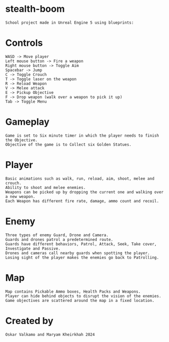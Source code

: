 # stealth-boom
    School project made in Unreal Engine 5 using blueprints:
    
# Controls
    WASD -> Move player
    Left mouse button -> Fire a weapon 
    Right mouse button -> Toggle Aim
    Spacebar -> Jump
    C -> Toggle Crouch
    T -> Toggle laser on the weapon
    R -> Reload Weapon
    V -> Melee attack 
    E -> Pickup Objective
    F -> Drop weapon (walk over a weapon to pick it up)
    Tab -> Toggle Menu
    
# Gameplay
    Game is set to Six minute timer in which the player needs to finish the Objective.
    Objective of the game is to Collect six Golden Statues.
    
# Player
    Basic animations such as walk, run, reload, aim, shoot, melee and crouch.
    Ability to shoot and melee enemies.
    Weapons can be picked up by dropping the current one and walking over a new weapon.
    Each Weapon has different fire rate, damage, ammo count and recoil. 
    
# Enemy
    Three types of enemy Guard, Drone and Camera.
    Guards and drones patrol a predetermined route.
    Guards have different behaviors, Patrol, Attack, Seek, Take cover, Investigate and Passive.
    Drones and cameras call nearby guards when spotting the player.
    Losing sight of the player makes the enemies go back to Patrolling.

# Map
    Map contains Pickable Ammo boxes, Health Packs and Weapons.
    Player can hide behind objects to disrupt the vision of the enemies.
    Game objectives are scattered around the map in a fixed location. 

# Created by
    Oskar Valkamo and Maryam Kheirkhah 2024
    
    
